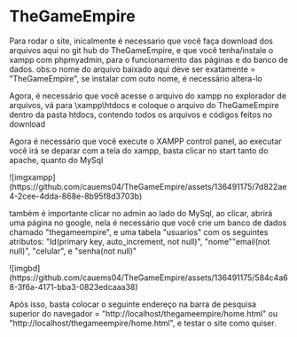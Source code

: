 # TheGameEmpire
<!DOCTYPE html>
<html>
  <head>
    <meta charset="utf-8">
    <title>Read me</title>
    
  </head>
  <body>
    <p>Para rodar o site, inicalmente é necessario que você faça download dos arquivos aqui no git hub do TheGameEmpire, e que você tenha/instale o xampp com phpmyadmin, para o funcionamento das páginas e do banco de dados. obs:o nome do arquivo baixado aqui deve ser exatamente = "TheGameEmpire", se instalar com outo nome, é necessário altera-lo</p>
    <p>Agora, é necessário que você acesse o arquivo do xampp no explorador de arquivos, vá para \xampp\htdocs e coloque o arquivo do TheGameEmpire dentro da pasta htdocs, contendo todos os arquivos e códigos feitos no download</p>
    <p>Agora é necessário que você execute o XAMPP control panel, ao executar você irá se deparar com a tela do xampp, basta clicar no start tanto do apache, quanto do MySql</p>
    ![imgxampp](https://github.com/cauems04/TheGameEmpire/assets/136491175/7d822ae4-2cee-4dda-868e-8b95f8d3703b)
    <p>também é importante clicar no admin ao lado do MySql, ao clicar, abrirá uma página no google, nela é necessário que você crie um banco de dados chamado "thegameempire", e uma tabela "usuarios" com os seguintes atributos: "Id(primary key, auto_increment, not null)", "nome""email(not null)", "celular", e "senha(not null)"</p>
    ![imgbd](https://github.com/cauems04/TheGameEmpire/assets/136491175/584c4a68-3f6a-4171-bba3-0823edcaaa38)
    <p>Após isso, basta colocar o seguinte endereço na barra de pesquisa superior do navegador = "http://localhost/thegameempire/home.html" ou "http://localhost/thegameempire/home.html", e testar o site como quiser.</p>
  </body>
</html
